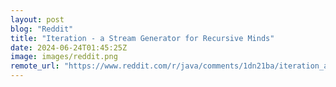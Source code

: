 ```yaml
---
layout: post
blog: "Reddit"
title: "Iteration - a Stream Generator for Recursive Minds"
date: 2024-06-24T01:45:25Z
image: images/reddit.png
remote_url: "https://www.reddit.com/r/java/comments/1dn21ba/iteration_a_stream_generator_for_recursive_minds/"
---
```

